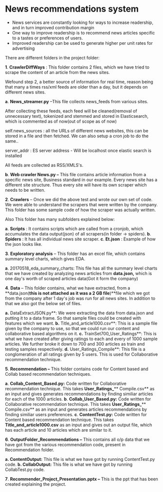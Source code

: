 # News recommendations system
* News services are constantly looking for ways to increase readership, and in turn improved contribution margin
* One way to improve readership is to recommend news articles specific to a tastes or preferences of users.
* Improved readership can be used to generate higher per unit rates for advertising

There are different folders in the project folder:

**1**. **CrawlerDiffWays** : This folder contains 2 files, which we have tried to scrape the content of an article from the news sites.

Wefound step 2, a better source of information for real time, reason being that many a times rss/xml feeds are older than a day, but it depends on different news sites.

**a**. **News\_streamer.py** –This file collects news\_feeds from various sites.

After collecting these feeds, each feed will be cleaned(removal of unnecessary text), tokenized and stemmed and stored in Elasticsearch, which is commented as of now(out of scope as of now)

self.news\_sources : all the URLs of different news websites, this can be stored in a file and then fetched. We can also setup a cron job to do the same..

server\_addr : ES server address - Will be localhost once elastic search is installed

All feeds are collected as RSS/XMLS&#39;s.

**b**. **Web crawler News.py –** This file contains article information from a specific news site, Business standard in our example.     Every news site has a different site structure. Thus every site will have its own scraper which needs to be written.


**2**. **Crawlers** – Once we did the above test and wrote our own set of code. We were able to understand the scrapers that were written by the company. This folder has some sample code of how the scraper was actually written.

Also This folder has many subfolders explained below:

**a**. **Scripts** : It contains scripts which are called from a cronjob, which accumulates the data output(json) of all scrapers(in folder -&gt; spiders).
**b**. **Spiders** : It has all individual news site scraper.
**c**. **Et.json** : Example of how the json looks like.

**3**. **Exploratory analysis** – This folder has an excel file, which contains summary level charts, which gives EDA.

**a**. 20170518\_eda\_summary\_charts: This file has all the summary level charts that we have created by analyzing news articles from **data.json,** which is one day&#39;s worth of scraped articles data(Got it form the company)

**4**. **Data** – This folder contains, what we have extracted, from a **data.json(**this is not attached as it was a 2 GB file**)**file which we got from the company after 1 day&#39;s job was run for all news sites. In addition to that we also got the below set of files.

**a.** DataExtractJSON.py**: We were extracting the data from data.json and putting it to a data frame. So that sample files could be created with features which we want.
**b.** Title\_and\_article1000.csv**: This is a sample file given by the company to use, so that we could run our content and collaborative based algorithms on it.
**c.** TrainSet700\_User\_Ratings**: This is what we have created after giving ratings to each and every of 1000 sample articles. We further broke it down to 700 and 300 articles as train and testing samples respectively.
**d.** User\_Ratings\_Compile**: This file is a conglomeration of all ratings given by 5 users. This is used for Collaborative recommendation technique.

**5**. **Recommendation –** This folder contains code for Content based and Collab based recommendation techniques.

**a**. **Collab_Content_Based.py:** Code written for Collaborative recommendation technique. This takes **User\_Ratings\_**** Compile.csv** as an input and gives generates recommendations by finding similiar articles for each of the 1000 articles.
**b**. **Collab_User_Based.py:** Code written for Collaborative recommendation technique. This takes **User\_Ratings\_**** Compile.csv** as an input and generates articles recommendations by finding similiar users preferences.
**c**. **ContentTest.py:**  Code written for Content based recommendation technique. This takes **Title\_and\_article1000.csv**  as an input and gives out an output file, which has each article and 10 articles which are similar to it.

**6**. **OutputFolder\_Recommendations –** This contains all o/p data that we have got from the various recommendation code, present in Recommendation folder.

**a. ContentOutput:** This file is what we have got by running ContentTest.py code.
**b. CollabOutput:** This file is what we have got by running CollabTest.py code.

**7**. **Recommender\_Project\_Presentation.pptx –** This is the ppt that has been created explaining the project.

